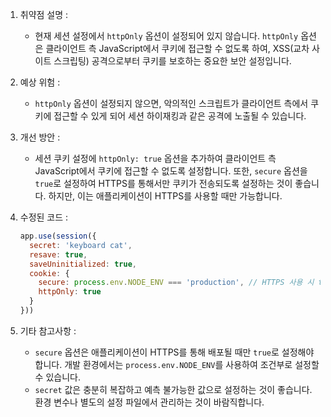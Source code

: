1. 취약점 설명 :
   - 현재 세션 설정에서 `httpOnly` 옵션이 설정되어 있지 않습니다. `httpOnly` 옵션은 클라이언트 측 JavaScript에서 쿠키에 접근할 수 없도록 하여, XSS(교차 사이트 스크립팅) 공격으로부터 쿠키를 보호하는 중요한 보안 설정입니다.

2. 예상 위험 :
   - `httpOnly` 옵션이 설정되지 않으면, 악의적인 스크립트가 클라이언트 측에서 쿠키에 접근할 수 있게 되어 세션 하이재킹과 같은 공격에 노출될 수 있습니다.

3. 개선 방안 :
   - 세션 쿠키 설정에 `httpOnly: true` 옵션을 추가하여 클라이언트 측 JavaScript에서 쿠키에 접근할 수 없도록 설정합니다. 또한, `secure` 옵션을 `true`로 설정하여 HTTPS를 통해서만 쿠키가 전송되도록 설정하는 것이 좋습니다. 하지만, 이는 애플리케이션이 HTTPS를 사용할 때만 가능합니다.

4. 수정된 코드 :
   ```javascript
   app.use(session({
     secret: 'keyboard cat',
     resave: true,
     saveUninitialized: true,
     cookie: { 
       secure: process.env.NODE_ENV === 'production', // HTTPS 사용 시 true
       httpOnly: true
     }
   }))
   ```

5. 기타 참고사항 :
   - `secure` 옵션은 애플리케이션이 HTTPS를 통해 배포될 때만 `true`로 설정해야 합니다. 개발 환경에서는 `process.env.NODE_ENV`를 사용하여 조건부로 설정할 수 있습니다.
   - `secret` 값은 충분히 복잡하고 예측 불가능한 값으로 설정하는 것이 좋습니다. 환경 변수나 별도의 설정 파일에서 관리하는 것이 바람직합니다.